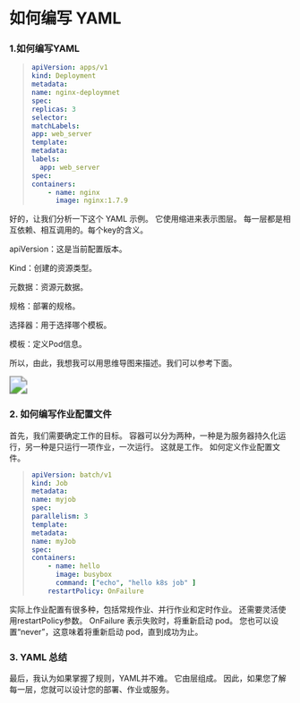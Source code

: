 # 如何编写 YAML


### 1.如何编写YAML

>```yaml
>apiVersion: apps/v1
>kind: Deployment
>metadata: 
>name: nginx-deploymnet
>spec: 
>replicas: 3
>selector:
>matchLabels:
> app: web_server
>template: 
>metadata: 
> labels: 
>   app: web_server
>spec: 
> containers:
>     - name: nginx
>       image: nginx:1.7.9
>```

好的，让我们分析一下这个 YAML 示例。
它使用缩进来表示图层。 每一层都是相互依赖、相互调用的。每个key的含义。

apiVersion：这是当前配置版本。

Kind：创建的资源类型。

元数据：资源元数据。

规格：部署的规格。

选择器：用于选择哪个模板。

模板：定义Pod信息。

所以，由此，我想我可以用思维导图来描述。我们可以参考下面。

<img src="https://cdn.jsdelivr.net/gh/yeliansong/github-blog-PIC/blog-images00831rSTgy1gdjavs7f3cj316b0u043t.jpg" style="zoom:200%;" />

### 2. 如何编写作业配置文件

首先，我们需要确定工作的目标。 容器可以分为两种，一种是为服务器持久化运行，另一种是只运行一项作业，一次运行。 这就是工作。 如何定义作业配置文件。

>```yaml
>apiVersion: batch/v1
>kind: Job
>metadata:
>name: myjob
>spec:
>parallelism: 3
>template:
>metadata:
> name: myJob 
>spec: 
> containers:
>     - name: hello 
>       image: busybox
>       command: ["echo", "hello k8s job" ]
>     restartPolicy: OnFailure
>```

实际上作业配置有很多种，包括常规作业、并行作业和定时作业。 还需要灵活使用restartPolicy参数。 OnFailure 表示失败时，将重新启动 pod。 您也可以设置“never”，这意味着将重新启动 pod，直到成功为止。

### 3. YAML 总结

最后，我认为如果掌握了规则，YAML并不难。 它由层组成。 因此，如果您了解每一层，您就可以设计您的部署、作业或服务。
